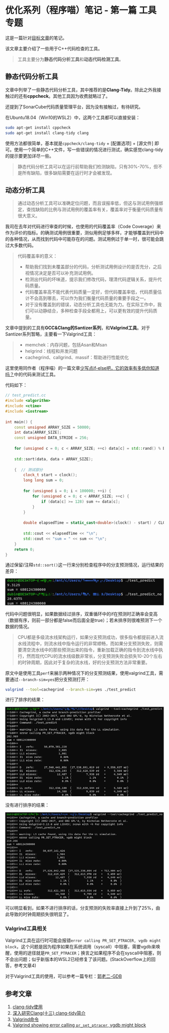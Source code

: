# 优化系列（程序喵）笔记 - 第一篇 工具专题

这是一篇针对[目标文章](https://mp.weixin.qq.com/s/WL-agdox7uNaPe4PV8HgQg)的笔记。

该文章主要介绍了一些用于C++代码检查的工具。

> 工具主要分为**静态代码分析工具**和**动态代码检测工具**。

## 静态代码分析工具

文章中列举了一些静态代码分析工具，其中推荐的是**Clang-Tidy**。除此之外我接触过的还有**cppcheck**。其他工具因为收费就略过了。

还提到了SonarCube代码质量管理平台，因为没有接触过，有待研究。

在Ubuntu18.04（Win10的WSL2）中，这两个工具都可以直接安装：

```bash
sudo apt-get install cppcheck
sudo apt-get install clang-tidy clang
```

使用方法都很简单，基本就是`cppcheck/clang-tidy` + [配置选项] + [源文件] 即可。使用一个简单的C++文件，写一些错误的情况进行测试，确实感觉clang-tidy的提示要更加详尽一些。

> 静态代码分析工具可以在运行前帮助我们检测缺陷，只有30%-70%，但不是所有缺陷，很多缺陷需要在运行时才会被发现。

## 动态分析工具

> 通过动态分析工具可以准确定位问题，而且误报率低，但这与测试用例强绑定，查找缺陷的比例与测试用例的覆盖率有关，覆盖率对于衡量代码质量有很大意义。

我司在去年对代码进行审查的时候，也使用的代码覆盖率（Code Coverage）来作为评价的指标。的确测试用例很重要，测似用例足够多样，才能够覆盖到代码中的各种情况，从而找到代码中可能存在的问题。测试用例过于单一时，很可能会跳过大多数代码。

> 代码覆盖率的意义：
> - 帮助我们找到未覆盖部分的代码，分析测试用例设计的是否充分，之后视情况决定是否可以补充测试用例。
> - 检测出代码的坏味道，提示我们修改代码，理清代码逻辑关系，提升代码质量。
> - 代码覆盖率高不能代表代码质量一定好，但代码覆盖率低，代码质量估计不会高到哪去，可以作为我们衡量代码质量的重要手段之一。
> - 对于没有覆盖到的错误，动态分析工具也无能为力。在实际工作中，我们可以动静结合，多种检查手段全都用上，可以更有效的提升代码质量。 

文章中提到的工具有**GCC&Clang的Santizer系列**，和**Valgrind工具**。对于Santizer系列暂略，主要看一下Valgrind工具：

> - memchek：内存问题，包括Asan和Msan
> - helgrind：线程和并发问题
> - cachegrind、callgrind、massif：帮助进行性能优化

这里使用同作者（程序喵）的一篇文章[少写点if-else吧，它的效率有多低你知道吗？](https://mp.weixin.qq.com/s/m8avve1ahFrf8KJ0n2w8mA)中的代码来测试工具。

代码如下：

```cpp
// test_predict.cc
#include <algorithm>
#include <ctime>
#include <iostream>

int main() {
    const unsigned ARRAY_SIZE = 50000;
    int data[ARRAY_SIZE];
    const unsigned DATA_STRIDE = 256;

    for (unsigned c = 0; c < ARRAY_SIZE; ++c) data[c] = std::rand() % DATA_STRIDE;

    std::sort(data, data + ARRAY_SIZE);

    {  // 测试部分
        clock_t start = clock();
        long long sum = 0;

        for (unsigned i = 0; i < 100000; ++i) {
            for (unsigned c = 0; c < ARRAY_SIZE; ++c) {
                if (data[c] >= 128) sum += data[c];
            }
        }

        double elapsedTime = static_cast<double>(clock() - start) / CLOCKS_PER_SEC;

        std::cout << elapsedTime << "\n";
        std::cout << "sum = " << sum << "\n";
    }
    return 0;
}
```

通过保留/注释`std::sort()`这一行来分别检查程序中的分支预测情况，运行结果的差异：

![运行结果](note/result.jpg)

代码中问题很明显，如果数据经过排序，双重循环中的if在预测时正确率会变高（数据有序，则前一部分都是false而后面全是true）；若未排序则很难预测下一个数据的情况。

> CPU都是多级流水线架构运行，如果分支预测成功，很多指令都提前进入流水线流程中，则流水线中指令运行的非常顺畅，而如果分支预测失败，则需要清空流水线中的那些预测出来的指令，重新加载正确的指令到流水线中执行，然而现代CPU的流水线级数非常长，分支预测失败会损失10-20个左右的时钟周期，因此对于复杂的流水线，好的分支预测方法非常重要。

原文中是使用工具`perf`来展示两种情况下的分支预测结果，使用valgrind工具，需要通过`--branch-sim=yes`把分支预测打开：

```bash
valgrind --tool=cachegrind --branch-sim=yes ./test_predict
```

进行了排序的结果：

![进行了排序](note/test_predict.jpg)

没有进行排序的结果：

![没进行排序](note/test_predict_no.jpg)

可以明显看到，如果不进行排序的话，分支预测的失败率直接上升到了25%，由此导致的时钟周期损失很明显了。

### Valgrind工具相关

Valgrind工具在运行时可能会报错`error calling PR_SET_PTRACER, vgdb might block`，这个问题是因为程序如果在系统调用（syscall）中阻塞，需要vgdb来唤醒，使用的途径就是`PR_SET_PTRACER`；换言之如果程序不会在syscall中阻塞，则不会出问题；似乎新版本的WSL2已经修复了该问题。(StackOverflow上的回答，参考文章4)

对于Valgrind工具的使用，可以参考一篇专栏：[郭老二-GDB](https://blog.csdn.net/u010168781/category_6998350.html)

## 参考文章
1. [clang-tidy使用](https://blog.csdn.net/u013187057/article/details/103052275)
2. [深入研究Clang(十三) clang-tidy简介](https://zhuanlan.zhihu.com/p/102248131)
3. [Valgrind命令](https://blog.csdn.net/hbhhww/article/details/7168507)
4. [Valgrind showing error calling `pr_set_ptracer`, vgdb might block](https://stackoverflow.com/questions/57206233/valgrind-showing-error-calling-pr-set-ptracer-vgdb-might-block)
